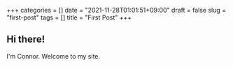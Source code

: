 +++
categories = []
date = "2021-11-28T01:01:51+09:00"
draft = false
slug = "first-post"
tags = []
title = "First Post"
+++
<h2>Hi there!</h2>

I'm Connor. Welcome to my site.
